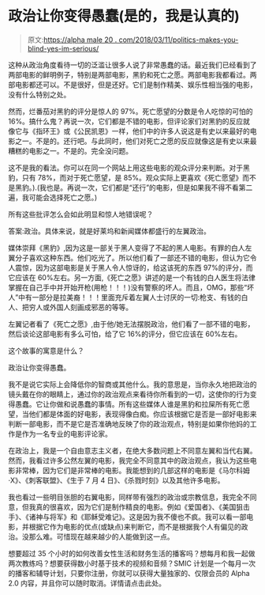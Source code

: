 # 政治让你变得愚蠢(是的，我是认真的)

> 原文:[https://alpha male 20 . com/2018/03/11/politics-makes-you-blind-yes-im-serious/](https://alphamale20.com/2018/03/11/politics-makes-you-stupid-yes-im-serious/)

这种从政治角度看待一切的泛滥让很多人说了非常愚蠢的话。最近我们已经看到了两部电影的鲜明例子，特别是两部电影，黑豹和死亡之愿。两部电影我都看过。两部电影都还可以。不是很好，但是还好。它们是制作精美、娱乐性相当强的电影，没有什么特别之处。

然而，烂番茄对黑豹的评分是惊人的 97%。死亡愿望的分数是令人吃惊的可怕的 16%。搞什么鬼？再说一次，它们都是不错的电影，但评论家们对黑豹的反应就像它与《指环王》或《公民凯恩》一样，他们中的许多人说这是有史以来最好的电影之一。不是的。还行吧。与此同时，他们对死亡之愿的反应就像这是有史以来最糟糕的电影之一。不是的。完全没问题。

这不是我的看法。你可以在同一个网站上用这些电影的观众评分来判断。对于黑豹，只有 78%，而对于死亡愿望，是 85%。观众实际上更喜欢《死亡愿望》而不是黑豹。).(我也是。再说一次，它们都是“还行”的电影，但是如果我不得不看第二遍，我可能会选择死亡之愿。)

所有这些批评怎么会如此明显和惊人地错误呢？

答案:政治。具体来说，就是好莱坞和新闻媒体都盛行的左翼政治。

媒体崇拜《黑豹》,因为这是一部关于黑人变得了不起的黑人电影。有罪的白人左翼分子喜欢这种东西。他们吃光了。所以他们看了一部还不错的电影，但认为它令人震惊，因为这部电影是关于黑人令人惊讶的，给这该死的东西 97%的评分，而它应该在 60%左右。另一方面,《死亡之愿》讲述的是一个有钱的白人医生将法律掌握在自己手中并开始开枪(用枪！！！)没有警察的坏人。而且，OMG，那些“坏人”中有一部分是拉美裔！！！里面充斥着左翼人士讨厌的一切:枪支、有钱的白人、把穷人或外国人刻画成邪恶的等等。

左翼记者看了《死亡之愿》,由于他/她无法摆脱政治，他们看了一部不错的电影，然后谈论这部电影有多么可怕，给了它 16%的评分，但它应该在 60%左右。

这个故事的寓意是什么？

政治让你变得愚蠢。

我不是说它实际上会降低你的智商或其他什么。我的意思是，当你永久地把政治的镜头戴在你的眼睛上，通过你的政治观点来看待你所看到的一切，这使你的行为变得愚蠢。它让你做和说愚蠢的事情。所有这些媒体人谁是黑豹和拉屎所有死亡愿望，当他们都是体面的好电影，表现得像白痴。你应该根据它是否是一部好电影来判断一部电影，而不是它是否准确地反映了你的政治观点，特别是如果你他妈的工作是作为一名专业的电影评论家。

在政治上，我是一个自由意志主义者，在绝大多数问题上不同意左翼和当代右翼。然而，我看过许多公然左翼的电影，我完全不同意其中的政治观点，我认为这些电影非常棒，因为它们是非常棒的电影。我能想到的几部这样的电影是《马尔科姆·Ⅹ》、《刺客联盟》、《生于 7 月 4 日》、《杀戮时刻》以及其他许多电影。

我也看过一些明目张胆的右翼电影，同样带有强烈的政治或宗教信息，我完全不同意，但我真的很喜欢，因为它们是制作精良的电影。例如《爱国者》、《美国狙击手》、《诸神与将军》和《耶稣受难记》。这是因为我不傻也不疯。我可以看一部电影，并根据它作为电影的优点(或缺点)来判断它，而不是根据我个人有偏见的政治。没那么难。可惜现在越来越少的人能做到这一点。

想要超过 35 个小时的如何改善女性生活和财务生活的播客吗？想每月和我一起做两次教练吗？想要获得数小时基于技术的视频和音频？SMIC 计划是一个每月一次的播客和辅导计划，只要你注册，你就可以获得大量独家的、仅限会员的 Alpha 2.0 内容，并且你可以随时取消。详情请点击此处。